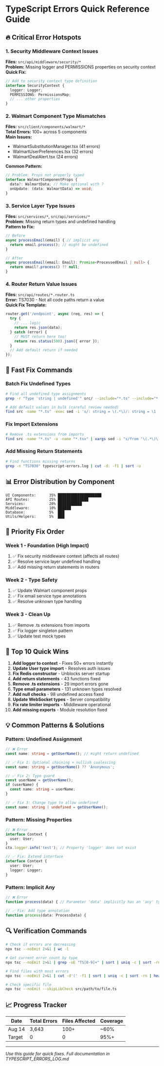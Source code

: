 # TypeScript Errors Quick Reference Guide

## 🔥 Critical Error Hotspots

### 1. Security Middleware Context Issues
**Files:** `src/api/middleware/security/*`  
**Problem:** Missing logger and PERMISSIONS properties on security context  
**Quick Fix:**
```typescript
// Add to security context type definition
interface SecurityContext {
  logger: Logger;
  PERMISSIONS: PermissionsMap;
  // ... other properties
}
```

### 2. Walmart Component Type Mismatches
**Files:** `src/client/components/walmart/*`  
**Total Errors:** 100+ across 5 components  
**Main Issues:**
- WalmartSubstitutionManager.tsx (41 errors)
- WalmartUserPreferences.tsx (32 errors)
- WalmartDealAlert.tsx (24 errors)

**Common Pattern:**
```typescript
// Problem: Props not properly typed
interface WalmartComponentProps {
  data?: WalmartData; // Make optional with ?
  onUpdate: (data: WalmartData) => void;
}
```

### 3. Service Layer Type Issues
**Files:** `src/services/*`, `src/api/services/*`  
**Problem:** Missing return types and undefined handling  
**Pattern to Fix:**
```typescript
// Before
async processEmail(email) { // implicit any
  return email.process(); // might be undefined
}

// After
async processEmail(email: Email): Promise<ProcessedEmail | null> {
  return email?.process() ?? null;
}
```

### 4. Router Return Value Issues
**Files:** `src/api/routes/*.router.ts`  
**Error:** TS7030 - Not all code paths return a value  
**Quick Fix Template:**
```typescript
router.get('/endpoint', async (req, res) => {
  try {
    // ... logic
    return res.json(data);
  } catch (error) {
    // MUST return here too!
    return res.status(500).json({ error });
  }
  // Add default return if needed
});
```

## 🚀 Fast Fix Commands

### Batch Fix Undefined Types
```bash
# Find all undefined type assignments
grep -r "Type 'string | undefined'" src/ --include="*.ts" --include="*.tsx"

# Add default values in bulk (careful review needed)
find src -name "*.ts" -exec sed -i 's/: string = \(.*\)/: string = \1 || ""/g' {} \;
```

### Fix Import Extensions
```bash
# Remove .ts extensions from imports
find src -name "*.ts" -o -name "*.tsx" | xargs sed -i "s/from '\(.*\)\.ts'/from '\1'/g"
```

### Add Missing Return Statements
```bash
# Find functions missing returns
grep -n "TS7030" typescript-errors.log | cut -d: -f1 | sort -u
```

## 📊 Error Distribution by Component

```
UI Components:      35% ████████████████████
API Routes:         25% ██████████████
Services:           20% ███████████
Middleware:         10% ██████
Database:           5%  ███
Utils/Helpers:      5%  ███
```

## 🔧 Priority Fix Order

### Week 1 - Foundation (High Impact)
1. ✅ Fix security middleware context (affects all routes)
2. ✅ Resolve service layer undefined handling
3. ✅ Add missing return statements in routers

### Week 2 - Type Safety
1. ✅ Update Walmart component props
2. ✅ Fix email service type annotations
3. ✅ Resolve unknown type handling

### Week 3 - Clean Up
1. ✅ Remove .ts extensions from imports
2. ✅ Fix logger singleton pattern
3. ✅ Update test mock types

## 🎯 Top 10 Quick Wins

1. **Add logger to context** - Fixes 50+ errors instantly
2. **Update User type import** - Resolves auth issues
3. **Fix Redis constructor** - Unblocks server startup
4. **Add return statements** - 43 functions fixed
5. **Remove .ts extensions** - 29 import errors gone
6. **Type email parameters** - 131 unknown types resolved
7. **Add null checks** - 98 undefined access fixed
8. **Update WebSocket types** - Server compatibility
9. **Fix rate limiter imports** - Middleware operational
10. **Add missing exports** - Module resolution fixed

## 💡 Common Patterns & Solutions

### Pattern: Undefined Assignment
```typescript
// ❌ Error
const name: string = getUserName(); // might return undefined

// ✅ Fix 1: Optional chaining + nullish coalescing
const name: string = getUserName() ?? 'Anonymous';

// ✅ Fix 2: Type guard
const userName = getUserName();
if (userName) {
  const name: string = userName;
}

// ✅ Fix 3: Change type to allow undefined
const name: string | undefined = getUserName();
```

### Pattern: Missing Properties
```typescript
// ❌ Error
interface Context {
  user: User;
}
ctx.logger.info('test'); // Property 'logger' does not exist

// ✅ Fix: Extend interface
interface Context {
  user: User;
  logger: Logger;
}
```

### Pattern: Implicit Any
```typescript
// ❌ Error
function process(data) { // Parameter 'data' implicitly has an 'any' type

// ✅ Fix: Add type annotation
function process(data: ProcessData) {
```

## 🔍 Verification Commands

```bash
# Check if errors are decreasing
npx tsc --noEmit 2>&1 | wc -l

# Get current error count by type
npx tsc --noEmit 2>&1 | grep -oE "TS[0-9]+" | sort | uniq -c | sort -rn

# Find files with most errors
npx tsc --noEmit 2>&1 | cut -d'(' -f1 | sort | uniq -c | sort -rn | head -10

# Check specific file
npx tsc --noEmit --skipLibCheck src/path/to/file.ts
```

## 📈 Progress Tracker

| Date | Total Errors | Files Affected | Coverage |
|------|--------------|----------------|----------|
| Aug 14 | 3,643 | 100+ | ~60% |
| Target | 0 | 0 | 95%+ |

---

*Use this guide for quick fixes. Full documentation in TYPESCRIPT_ERRORS_LOG.md*